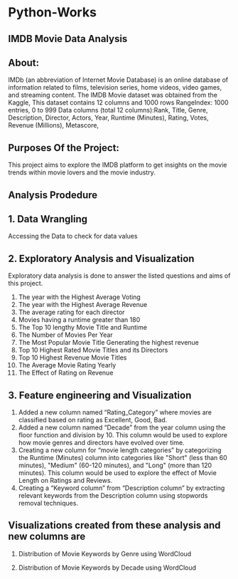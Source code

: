 # Python-Works

## IMDB Movie Data Analysis

## About:
IMDb (an abbreviation of Internet Movie Database) is an online database of information related to films, television series, home videos, video games, and streaming content. The IMDB Movie dataset was obtained from the Kaggle, This dataset contains 12 columns and 1000 rows
RangeIndex: 1000 entries, 0 to 999
Data columns (total 12 columns):Rank, Title, Genre, Description, Director, Actors, Year, Runtime (Minutes), Rating, Votes, Revenue (Millions), Metascore,
 
## Purposes Of the Project:
This project aims to explore the IMDB platform to get insights on the movie trends within movie lovers and the movie industry.

## Analysis Prodedure

## 1. Data Wrangling
Accessing the Data to check for data values

## 2. Exploratory Analysis and Visualization
 Exploratory data analysis is done to answer the listed questions and aims of this project.
1.	The year with the Highest Average Voting 
3.	The year with the Highest Average Revenue
4.	The average rating for each director
5.	Movies having a runtime greater than 180
6.	The Top 10 lengthy Movie Title and Runtime
7.	The Number of Movies Per Year
8.	The Most Popular Movie Title Generating the highest revenue
9.	Top 10 Highest Rated Movie Titles and its Directors
10.	Top 10 Highest Revenue Movie Titles
11.	The Average Movie Rating Yearly
12.	The Effect of Rating on Revenue

## 3. Feature engineering and Visualization
1.	Added a new column named “Rating_Category” where movies are classified based on rating as Excellent, Good, Bad.
2.	Added a new column named “Decade” from the year column using the floor function and division by 10. This column would be used to explore how movie genres and directors have evolved over time.
3.	Creating a new column for “movie length categories” by categorizing the Runtime (Minutes) column into categories like "Short" (less than 60 minutes), "Medium" (60-120 minutes), and "Long" (more than 120 minutes). This column would be used to explore the effect of Movie Length on Ratings and Reviews.
4.	Creating a “Keyword column” from “Description column” by extracting relevant keywords from the Description column using stopwords removal techniques.

## Visualizations created from these analysis and new columns are
1.	Distribution of Movie Keywords by Genre using WordCloud
 
2.	Distribution of Movie Keywords by Decade using WordCloud
